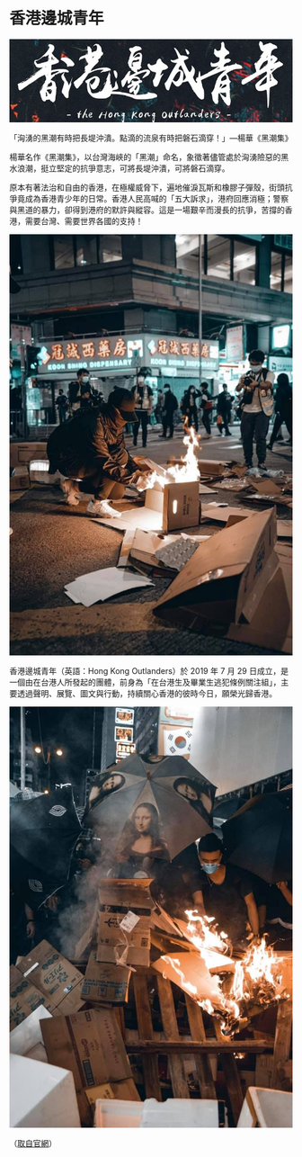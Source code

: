 # 香港邊城青年

![](./hkoutlanders_香港邊城青年_banner.png)

「洶湧的黑潮有時把長堤沖潰。點滴的流泉有時把磐石滴穿！」—楊華《黑潮集》

楊華名作《黑潮集》，以台灣海峽的「黑潮」命名，象徵著儘管處於洶湧險惡的黑水浪潮，挺立堅定的抗爭意志，可將長堤沖潰，可將磐石滴穿。

原本有著法治和自由的香港，在極權威脅下，遍地催淚瓦斯和橡膠子彈殼，街頭抗爭竟成為香港青少年的日常。香港人民高喊的「五大訴求」，港府回應消極；警察與黑道的暴力，卻得到港府的默許與縱容。這是一場艱辛而漫長的抗爭，苦撐的香港，需要台灣、需要世界各國的支持！

![](./hkoutlanders_香港邊城青年_pix1.jpg)

香港邊城青年（英語：Hong Kong Outlanders）於 2019 年 7 月 29 日成立，是一個由在台港人所發起的團體，前身為「在台港生及畢業生逃犯條例關注組」，主要透過聲明、展覽、圖文與行動，持續關心香港的彼時今日，願榮光歸香港。

![](./hkoutlanders_香港邊城青年_pix2.jpg)

（[取自官網](http://hkoutlanders.com/)）

